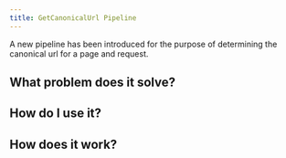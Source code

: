 ```yaml
---
title: GetCanonicalUrl Pipeline
---
```

A new pipeline has been introduced for the purpose of determining the canonical url for a page and request.

## What problem does it solve?

## How do I use it?

## How does it work?
